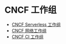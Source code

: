 # CNCF 工作组

* [CNCF Serverless 工作组](https://github.com/cncf/wg-serverless)
* [CNCF 网络工作组](https://github.com/cncf/wg-networking)
* [CNCF CI 工作组](https://github.com/cncf/wg-ci)